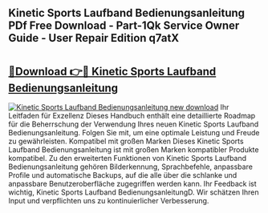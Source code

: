 ## Kinetic Sports Laufband Bedienungsanleitung PDf Free Download - Part-1Qk Service Owner Guide - User Repair Edition q7atX

# <h2><a href="http://df3k1bs.blite.top/?on=Kinetic+Sports+Laufband+Bedienungsanleitung">🔗Download 👉🔴 Kinetic Sports Laufband Bedienungsanleitung</a></h2>

[![Kinetic Sports Laufband Bedienungsanleitung new download](https://i.imgur.com/lujVjoI.png)](http://df3k1bs.blite.top/?on=Kinetic+Sports+Laufband+Bedienungsanleitung)
Ihr Leitfaden für Exzellenz Dieses Handbuch enthält eine detaillierte Roadmap für die Beherrschung der Verwendung Ihres neuen Kinetic Sports Laufband Bedienungsanleitung. Folgen Sie mit, um eine optimale Leistung und Freude zu gewährleisten. Kompatibel mit großen Marken Dieses Kinetic Sports Laufband Bedienungsanleitung ist mit großen Marken kompatibler Produkte kompatibel. Zu den erweiterten Funktionen von Kinetic Sports Laufband Bedienungsanleitung gehören Bilderkennung, Sprachbefehle, anpassbare Profile und automatische Backups, auf die alle über die schlanke und anpassbare Benutzeroberfläche zugegriffen werden kann. Ihr Feedback ist wichtig, Kinetic Sports Laufband BedienungsanleitungD. Wir schätzen Ihren Input und verpflichten uns zu kontinuierlicher Verbesserung.
